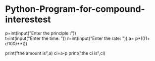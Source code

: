 # Python-Program-for-compound-interestest
p=int(input("Enter the principle :"))  
t=int(input("Enter the time: ")) 
r=int(input("Enter the rate: "))
a= p*(((1+ r/100)**t))

print("the amount is",a)
ci=a-p
print("the ci is",ci)

 
